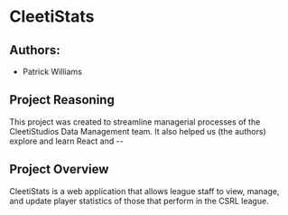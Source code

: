 # CleetiStats

## Authors:
- Patrick Williams

## Project Reasoning
This project was created to streamline managerial processes of the CleetiStudios Data Management team. It also helped us (the authors) explore and learn React and --

## Project Overview
CleetiStats is a web application that allows league staff to view, manage, and update player statistics of those that perform in the CSRL league.  
